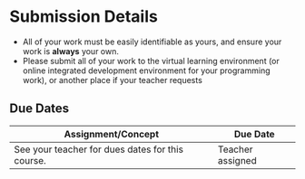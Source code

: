 # Submission Details
* All of your work must be easily identifiable as yours, and ensure your work is **always** your own.
* Please submit all of your work to the virtual learning environment (or online integrated development environment for your programming work), or another place if your teacher requests

## Due Dates

| Assignment/Concept                                                    |    Due Date      |
| --------------------------------------------------------------------- | ---------------- |
| See your teacher for dues dates for this course.                      | Teacher assigned |